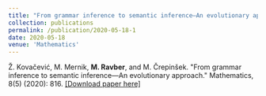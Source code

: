 ```yaml
---
title: "From grammar inference to semantic inference—An evolutionary approach"
collection: publications
permalink: /publication/2020-05-18-1
date: 2020-05-18
venue: 'Mathematics'
---
```


Ž. Kovačević, M. Mernik, **M. Ravber**, and M. Črepinšek. "From grammar inference to semantic inference—An evolutionary approach." Mathematics, 8(5) (2020): 816. [[Download paper here]](https://doi.org/10.3390/math8050816)
